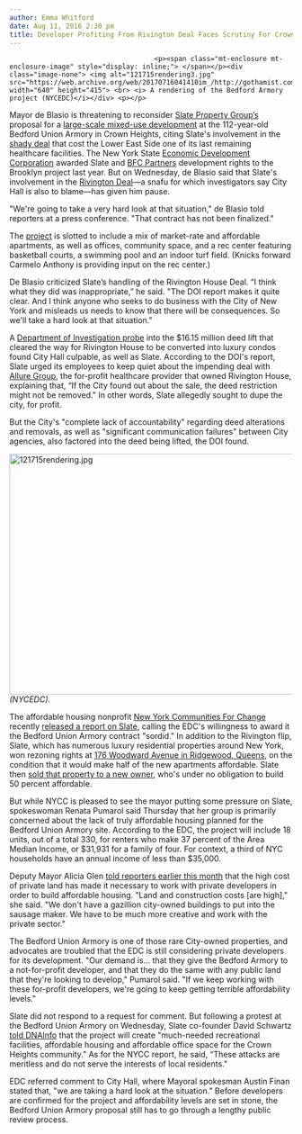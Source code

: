 ```yaml
---
author: Emma Whitford
date: Aug 11, 2016 2:30 pm
title: Developer Profiting From Rivington Deal Faces Scrutiny For Crown Heights Development
---
```


	
										<p><span class="mt-enclosure mt-enclosure-image" style="display: inline;"> </span></p><div class="image-none"> <img alt="121715rendering3.jpg" src="https://web.archive.org/web/20170716041410im_/http://gothamist.com/attachments/nyc_ewhitford/121715rendering3.jpg" width="640" height="415"> <br> <i> A rendering of the Bedford Armory project (NYCEDC)</i></div> <p></p>

<p>Mayor de Blasio is threatening to reconsider <a href="https://web.archive.org/web/20170716041410/http://www.slatepg.com/">Slate Property Group&#x2019;s</a><a> proposal for a </a><a href="https://web.archive.org/web/20170716041410/http://gothamist.com/2015/12/17/bedford-union_armory.php">large-scale mixed-use development</a> at the 112-year-old Bedford Union Armory in Crown Heights, citing Slate&apos;s involvement in the <a href="https://web.archive.org/web/20170716041410/http://gothamist.com/2016/02/29/les_luxury_condos_everywhere.php">shady deal</a> that cost the Lower East Side one of its last remaining healthcare facilities. The New York State <a href="https://web.archive.org/web/20170716041410/http://www.nycedc.com/">Economic Development Corporation</a> awarded Slate and  <a href="https://web.archive.org/web/20170716041410/http://bfcnyc.com/">BFC Partners</a> development rights to the Brooklyn project last year. But on Wednesday, de Blasio said that Slate&apos;s involvement in the <a href="https://web.archive.org/web/20170716041410/http://gothamist.com/2016/04/06/45_rivington_press_conference.php">Rivington Deal</a>&#x2014;a snafu for which investigators say City Hall is also to blame&#x2014;has given him pause.</p>

<p>&quot;We&apos;re going to take a very hard look at that situation,&quot; de Blasio told reporters at a press conference. &quot;That contract has not been finalized.&quot; </p>

<p>The <a href="https://web.archive.org/web/20170716041410/http://bfcnyc.com/">project</a> is slotted to include a mix of market-rate and affordable apartments, as well as offices, community space, and a rec center featuring basketball courts, a swimming pool and an indoor turf field. (Knicks forward Carmelo Anthony is providing input on the rec center.)</p>

<p>De Blasio criticized Slate&#x2019;s handling of the Rivington House Deal. &#x201C;I think what they did was inappropriate,&#x201D; he said. &quot;The DOI report makes it quite clear. And I think anyone who seeks to do business with the City of New York and misleads us needs to know that there will be consequences. So we&apos;ll take a hard look at that situation.&quot;</p>

<p>A <a href="https://web.archive.org/web/20170716041410/http://gothamist.com/2016/07/14/doi_rivington_house_report.php">Department of Investigation probe</a> into the $16.15 million deed lift that cleared the way for Rivington House to be converted into luxury condos found City Hall culpable, as well as Slate. According to the DOI&apos;s report, Slate urged its employees to keep quiet about the impending deal with <a href="https://web.archive.org/web/20170716041410/http://www.allurecare.com/#!about-us/c1oxg">Allure Group</a>, the for-profit healthcare provider that owned Rivington House, explaining that, &#x201C;If the City found out about the sale, the deed restriction might not be removed.&quot; In other words, Slate allegedly sought to dupe the city, for profit. </p>

<p>But the City&apos;s &quot;complete lack of accountability&quot; regarding deed alterations and removals, as well as &quot;significant communication failures&quot; between City agencies, also factored into the deed being lifted, the DOI found. </p>

<p><span class="mt-enclosure mt-enclosure-image" style="display: inline;"> </span></p><div class="image-none"> <img alt="121715rendering.jpg" src="https://web.archive.org/web/20170716041410im_/http://gothamist.com/attachments/nyc_ewhitford/121715rendering.jpg" width="640" height="428"> <br> <i> (NYCEDC). </i></div> <p></p>

<p>The affordable housing nonprofit <a href="https://web.archive.org/web/20170716041410/http://nycommunities.org/">New York Communities For Change</a> recently <a href="https://web.archive.org/web/20170716041410/http://www.therealgentrifiers.org/gentrification-papers/2016/8/5/gentrification-paper-3">released a report on Slate</a>, calling the EDC&apos;s willingness to award it the Bedford Union Armory contract &quot;sordid.&quot; In addition to the Rivington flip, Slate, which has numerous luxury residential properties around New York, won rezoning rights at <a href="https://web.archive.org/web/20170716041410/http://therealdeal.com/2014/08/20/city-council-oks-queens-project-with-10-a-year-artist-space/">176 Woodward Avenue in Ridgewood, Queens</a>, on the condition that it would make half of the new apartments affordable. Slate then <a href="https://web.archive.org/web/20170716041410/http://rew-online.com/2016/03/18/new-development-the-easton-take-a-bow-in-carnegie-hill-new-queens-rental-planned/">sold that property to a new owner</a>, who&apos;s under no obligation to build 50 percent affordable. </p>

<p>But while NYCC is pleased to see the mayor putting some pressure on Slate, spokeswoman Renata Pumarol said Thursday that her group is primarily concerned about the lack of truly affordable housing planned for the Bedford Union Armory site. According to the EDC, the project will include 18 units, out of a total 330, for renters who make 37 percent of the Area Median Income, or $31,931 for a family of four. For context, a third of NYC households have an annual income of less than $35,000. </p>

<p>Deputy Mayor Alicia Glen <a href="https://web.archive.org/web/20170716041410/http://gothamist.com/2016/07/26/affordable_housing_deblasio.php">told reporters earlier this month</a> that the high cost of private land has made it necessary to work with private developers in order to build affordable housing. &quot;Land and construction costs [are high],&quot; she said. &quot;We don&apos;t have a gazillion city-owned buildings to put into the sausage maker. We have to be much more creative and work with the private sector.&quot; </p>

<p>The Bedford Union Armory is one of those rare City-owned properties, and advocates are troubled that the EDC is still considering private developers for its development. &quot;Our demand is... that they give the Bedford Armory to a not-for-profit developer, and that they do the same with any public land that they&apos;re looking to develop,&quot; Pumarol said. &quot;If we keep working with these for-profit developers, we&apos;re going to keep getting terrible affordability levels.&quot; </p>

<p>Slate did not respond to a request for comment. But following a protest at the Bedford Union Armory on Wednesday, Slate co-founder David Schwartz <a href="https://web.archive.org/web/20170716041410/https://www.dnainfo.com/new-york/20160810/crown-heights/activists-target-shady-developer-of-bedford-union-armory">told DNAInfo</a> that the project will create &quot;much-needed recreational facilities, affordable housing and affordable office space for the Crown Heights community.&quot; As for the NYCC report, he said, &#x201C;These attacks are meritless and do not serve the interests of local residents.&quot; </p>

<p>EDC referred comment to City Hall, where Mayoral spokesman Austin Finan stated that, &quot;we are taking a hard look at the situation.&#x201D; Before developers are confirmed for the project and affordability levels are set in stone, the Bedford Union Armory proposal still has to go through a lengthy public review process. </p>					
										
									
				